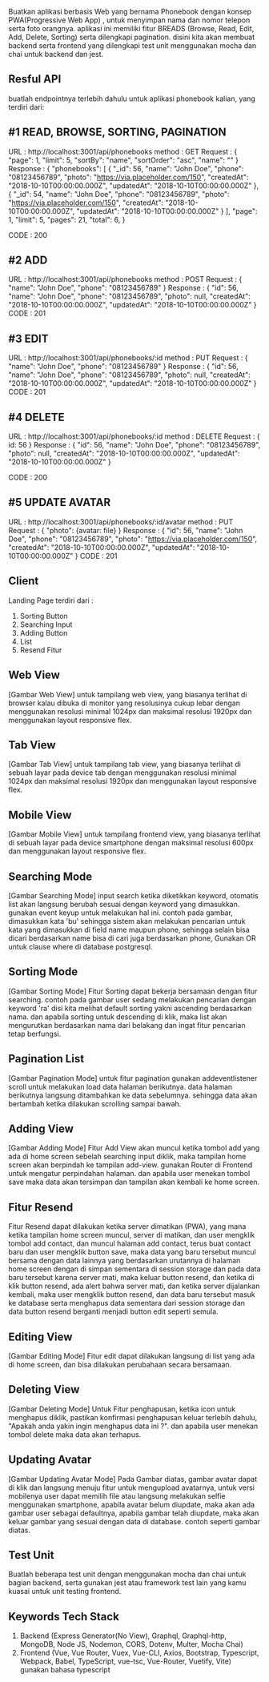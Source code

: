 Buatkan aplikasi berbasis Web yang bernama Phonebook dengan konsep PWA(Progressive Web App) , untuk menyimpan nama dan nomor telepon serta foto orangnya. aplikasi ini memiliki fitur BREADS (Browse, Read, Edit, Add, Delete,
Sorting) serta dilengkapi pagination. disini kita akan membuat backend serta frontend yang dilengkapi test unit menggunakan mocha dan chai untuk backend dan jest.

Resful API
-------------
buatlah endpointnya terlebih dahulu untuk aplikasi phonebook kalian, yang terdiri dari:

#1 READ, BROWSE, SORTING, PAGINATION
-------------
URL : http://localhost:3001/api/phonebooks
method : GET
Request : {
    "page": 1,
    "limit": 5,
    "sortBy": "name",
    "sortOrder": "asc",
    "name": ""
}
Response : {
    "phonebooks": [
        {
            "_id": 56,
            "name": "John Doe",
            "phone": "08123456789",
            "photo": "https://via.placeholder.com/150",
            "createdAt": "2018-10-10T00:00:00.000Z",
            "updatedAt": "2018-10-10T00:00:00.000Z"
        },
        {
            "_id": 54,
            "name": "John Doe",
            "phone": "08123456789",
            "photo": "https://via.placeholder.com/150",
            "createdAt": "2018-10-10T00:00:00.000Z",
            "updatedAt": "2018-10-10T00:00:00.000Z"
        }
    ],
    "page": 1,
    "limit": 5,
    "pages": 21,
    "total": 6,
}

CODE : 200

#2 ADD
-------------
URL : http://localhost:3001/api/phonebooks
method : POST
Request : {
    "name": "John Doe",
    "phone": "08123456789"
}
Response : {
    "id": 56,
    "name": "John Doe",
    "phone": "08123456789",
    "photo": null,
    "createdAt": "2018-10-10T00:00:00.000Z",
    "updatedAt": "2018-10-10T00:00:00.000Z"
}
CODE : 201

#3 EDIT
-------------
URL : http://localhost:3001/api/phonebooks/:id
method : PUT
Request : {
    "name": "John Doe",
    "phone": "08123456789"
}
Response : {
    "id": 56,
    "name": "John Doe",
    "phone": "08123456789",
    "photo": null,
    "createdAt": "2018-10-10T00:00:00.000Z",
    "updatedAt": "2018-10-10T00:00:00.000Z"
}
CODE : 201

#4 DELETE
-------------
URL : http://localhost:3001/api/phonebooks/:id
method : DELETE
Request : {
    id: 56
}
Response : {
    "id": 56,
    "name": "John Doe",
    "phone": "08123456789",
    "photo": null,
    "createdAt": "2018-10-10T00:00:00.000Z",
    "updatedAt": "2018-10-10T00:00:00.000Z"
}

CODE : 200

#5 UPDATE AVATAR
-------------
URL : http://localhost:3001/api/phonebooks/:id/avatar
method : PUT
Request : {
    "photo": {avatar: file}
}
Response : {
    "id": 56,
    "name": "John Doe",
    "phone": "08123456789",
    "photo": "https://via.placeholder.com/150",
    "createdAt": "2018-10-10T00:00:00.000Z",
    "updatedAt": "2018-10-10T00:00:00.000Z"
}
CODE : 201

Client
-------------

Landing Page
terdiri dari :
1. Sorting Button
2. Searching Input
3. Adding Button
4. List
5. Resend Fitur

Web View
-------------
[Gambar Web View]
untuk tampilang web view, yang biasanya terlihat di browser kalau dibuka di monitor yang resolusinya cukup lebar dengan menggunakan resolusi minimal 1024px dan maksimal resolusi 1920px dan menggunakan layout responsive flex.

Tab View
-------------
[Gambar Tab View]
untuk tampilang tab view, yang biasanya terlihat di sebuah layar pada device tab dengan menggunakan resolusi minimal 1024px dan maksimal resolusi 1920px dan menggunakan layout responsive flex.

Mobile View
-------------
[Gambar Mobile View]
untuk tampilang frontend view, yang biasanya terlihat di sebuah layar pada device smartphone dengan maksimal resolusi 600px dan menggunakan layout responsive flex.

Searching Mode  
-------------
[Gambar Searching Mode]
input search ketika diketikkan keyword, otomatis list akan langsung berubah sesuai dengan keyword yang dimasukkan. gunakan event keyup untuk melakukan hal ini. contoh pada gambar, dimasukkan kata 'bu' sehingga sistem akan melakukan pencarian untuk kata yang dimasukkan di field name maupun phone, sehingga selain bisa dicari berdasarkan name bisa di cari juga berdasarkan phone, Gunakan OR untuk clause where di database postgresql.

Sorting Mode
-------------
[Gambar Sorting Mode]
Fitur Sorting dapat bekerja bersamaan dengan fitur searching. contoh pada gambar user sedang melakukan pencarian dengan keyword 'ra' disi kita melihat default sorting yakni ascending berdasarkan nama. dan apabila sorting untuk descending di klik, maka list akan mengurutkan berdasarkan nama dari belakang dan ingat fitur pencarian tetap berfungsi.

Pagination List
-------------
[Gambar Pagination Mode]
untuk fitur pagination gunakan addeventlistener scroll untuk melakukan load data halaman berikutnya. data halaman berikutnya langsung ditambahkan ke data sebelumnya. sehingga data akan bertambah ketika dilakukan scrolling sampai bawah.

Adding View
-------------
[Gambar Adding Mode]
Fitur Add View akan muncul ketika tombol add yang ada di home screen sebelah searching input diklik, maka tampilan home screen akan berpindah ke tampilan add-view. gunakan Router di Frontend untuk mengatur perpindahan halaman. dan apabila user menekan tombol save maka data akan tersimpan dan tampilan akan kembali ke home screen.

Fitur Resend
-------------
Fitur Resend dapat dilakukan ketika server dimatikan (PWA), yang mana ketika tampilan home screen muncul, server di matikan, dan user mengklik tombol add contact, dan muncul halaman add contact, terus buat contact baru dan user mengklik button save, maka data yang baru tersebut muncul bersama dengan data lainnya yang berdasarkan urutannya di halaman home screen dengan di simpan sementara di session storage dan pada data baru tersebut karena server mati, maka keluar button resend, dan ketika di klik button resend, ada alert bahwa server mati, dan ketika server dijalankan kembali, maka user mengklik button resend, dan data baru tersebut masuk ke database serta menghapus data sementara dari session storage dan data button resend berganti menjadi button edit seperti semula.

Editing View
-------------
[Gambar Editing Mode]
Fitur edit dapat dilakukan langsung di list yang ada di home screen, dan bisa dilakukan perubahaan secara bersamaan.

Deleting View
-------------
[Gambar Deleting Mode]
Untuk Fitur penghapusan, ketika icon untuk menghapus diklik, pastikan konfirmasi penghapusan keluar terlebih dahulu, "Apakah anda yakin ingin menghapus data ini ?". dan apabila user menekan tombol delete maka data akan terhapus.

Updating Avatar
-------------
[Gambar Updating Avatar Mode]
Pada Gambar diatas, gambar avatar dapat di klik dan langsung menuju fitur untuk mengupload avatarnya, untuk versi mobilenya user dapat memilih file atau langsung melakukan selfie menggunakan smartphone, apabila avatar belum diupdate, maka akan ada gambar user sebagai defaultnya, apabila gambar telah diupdate, maka akan keluar gambar yang sesuai dengan data di database. contoh seperti gambar diatas.

Test Unit
-------------
Buatlah beberapa test unit dengan menggunakan mocha dan chai untuk bagian backend, serta gunakan jest atau framework test lain yang kamu kuasai untuk unit testing frontend.

Keywords Tech Stack
-------------
1. Backend (Express Generator(No View), Graphql, Graphql-http, MongoDB, Node JS, Nodemon, CORS, Dotenv, Multer, Mocha Chai)
2. Frontend (Vue, Vue Router, Vuex, Vue-CLI, Axios, Bootstrap, Typescript, Webpack, Babel, TypeScript, vue-tsc, Vue-Router, Vuetify, Vite) gunakan bahasa typescript